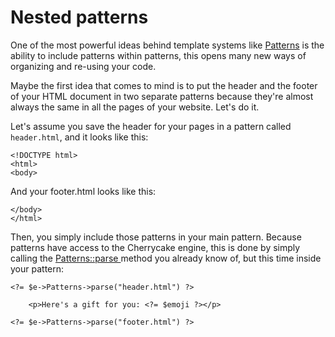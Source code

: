 # Nested patterns

One of the most powerful ideas behind template systems like [Patterns](../../architecture/patterns/) is the ability to include patterns within patterns, this opens many new ways of organizing and re-using your code.

Maybe the first idea that comes to mind is to put the header and the footer of your HTML document in two separate patterns because they're almost always the same in all the pages of your website. Let's do it.

Let's assume you save the header for your pages in a pattern called `header.html`, and it looks like this:

```markup
<!DOCTYPE html>
<html>
<body>
```

And your footer.html looks like this:

```markup
</body>
</html>
```

Then, you simply include those patterns in your main pattern. Because patterns have access to the Cherrycake engine, this is done by simply calling the [Patterns::parse ](../../reference/core-modules/patterns/methods.md#parse)method you already know of, but this time inside your pattern:

```markup
<?= $e->Patterns->parse("header.html") ?>

    <p>Here's a gift for you: <?= $emoji ?></p>

<?= $e->Patterns->parse("footer.html") ?>
```


